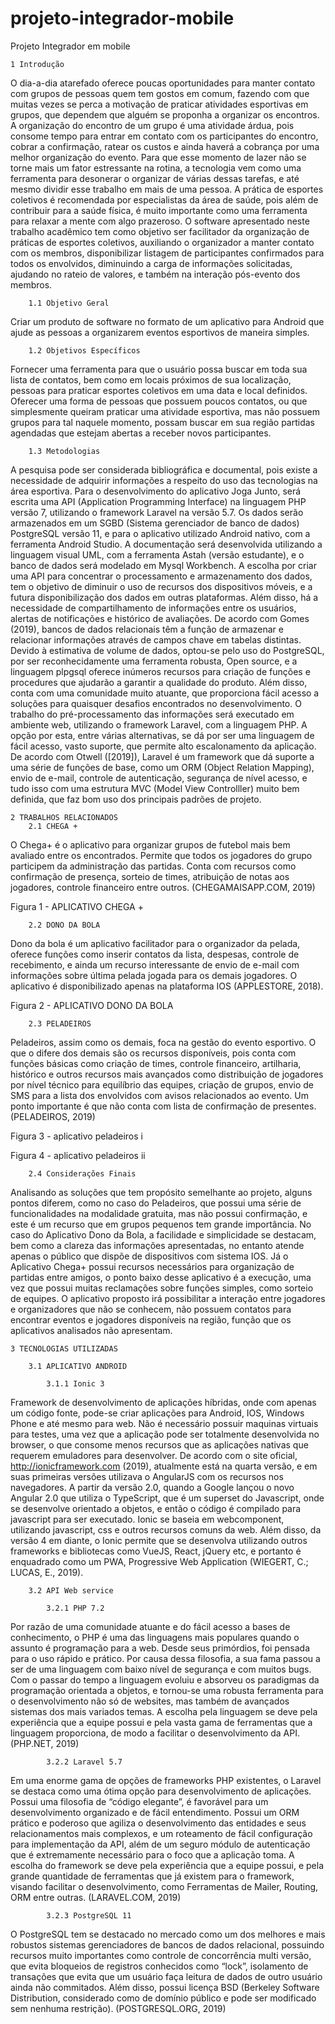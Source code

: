 # projeto-integrador-mobile
Projeto Integrador em mobile

    1 Introdução

O dia-a-dia atarefado oferece poucas oportunidades para manter contato com grupos de pessoas quem tem gostos em comum, fazendo com que muitas vezes se perca a motivação de praticar atividades esportivas em grupos, que dependem que alguém se proponha a organizar os encontros.
A organização do encontro de um grupo é uma atividade árdua, pois consome tempo para entrar em contato com os participantes do encontro, cobrar a confirmação, ratear os custos e ainda haverá a cobrança por uma melhor organização do evento. Para que esse momento de lazer não se torne mais um fator estressante na rotina, a tecnologia vem como uma ferramenta para desonerar o organizar de várias dessas tarefas, e até mesmo dividir esse trabalho em mais de uma pessoa.
A prática de esportes coletivos é recomendada por especialistas da área de saúde, pois além de contribuir para a saúde física, é muito importante como uma ferramenta para relaxar a mente com algo prazeroso. O software apresentado neste trabalho acadêmico tem como objetivo ser facilitador da organização de práticas de esportes coletivos, auxiliando o organizador a manter contato com os membros, disponibilizar listagem de participantes confirmados para todos os envolvidos, diminuindo a carga de informações solicitadas, ajudando no rateio de valores, e também na interação pós-evento dos membros.

        1.1 Objetivo Geral
Criar um produto de software no formato de um aplicativo para Android que ajude as pessoas a organizarem eventos esportivos de maneira simples.

        1.2 Objetivos Específicos
Fornecer uma ferramenta para que o usuário possa buscar em toda sua lista de contatos, bem como em locais próximos de sua localização, pessoas para praticar esportes coletivos em uma data e local definidos.
Oferecer uma forma de pessoas que possuem poucos contatos, ou que simplesmente queiram praticar uma atividade esportiva, mas não possuem grupos para tal naquele momento, possam buscar em sua região partidas agendadas que estejam abertas a receber novos participantes.

        1.3 Metodologias
A pesquisa pode ser considerada bibliográfica e documental, pois existe a necessidade de adquirir informações a respeito do uso das tecnologias na área esportiva.
Para o desenvolvimento do aplicativo Joga Junto, será escrita uma API (Application Programming Interface) na linguagem PHP versão 7, utilizando o framework Laravel na versão 5.7. Os dados serão armazenados em um SGBD (Sistema gerenciador de banco de dados) PostgreSQL versão 11, e para o aplicativo utilizado Android nativo, com a ferramenta Android Studio.
A documentação será desenvolvida utilizando a linguagem visual UML, com a ferramenta Astah (versão estudante), e o banco de dados será modelado em Mysql Workbench.
A escolha por criar uma API para concentrar o processamento e armazenamento dos dados, tem o objetivo de diminuir o uso de recursos dos dispositivos móveis, e a futura disponibilização dos dados em outras plataformas. Além disso, há a necessidade de compartilhamento de informações entre os usuários, alertas de notificações e histórico de avaliações.
De acordo com Gomes (2019), bancos de dados relacionais têm a função de armazenar e relacionar informações através de campos chave em tabelas distintas. Devido à estimativa de volume de dados, optou-se pelo uso do PostgreSQL, por ser reconhecidamente uma ferramenta robusta, Open source, e a linguagem plpgsql oferece inúmeros recursos para criação de funções e procedures que ajudarão a garantir a qualidade do produto. Além disso, conta com uma comunidade muito atuante, que proporciona fácil acesso a soluções para quaisquer desafios encontrados no desenvolvimento.
O trabalho do pré-processamento das informações será executado em ambiente web, utilizando o framework Laravel, com a linguagem PHP. A opção por esta, entre várias alternativas, se dá por ser uma linguagem de fácil acesso, vasto suporte, que permite alto escalonamento da aplicação. De acordo com Otwell ([2019]), Laravel é um framework que dá suporte a uma série de funções de base, como um ORM (Object Relation Mapping), envio de e-mail, controle de autenticação, segurança de nível acesso, e tudo isso com uma estrutura MVC (Model View Controlller) muito bem definida, que faz bom uso dos principais padrões de projeto.



    2 TRABALHOS RELACIONADOS
        2.1 CHEGA + 
O Chega+ é o aplicativo para organizar grupos de futebol mais bem avaliado entre os encontrados. Permite que todos os jogadores do grupo participem da administração das partidas. Conta com recursos como confirmação de presença, sorteio de times, atribuição de notas aos jogadores, controle financeiro entre outros. (CHEGAMAISAPP.COM, 2019)

Figura 1 - APLICATIVO CHEGA +

        2.2 DONO DA BOLA
Dono da bola é um aplicativo facilitador para o organizador da pelada, oferece funções como inserir contatos da lista, despesas, controle de recebimento, e ainda um recurso interessante de envio de e-mail com informações sobre última pelada jogada para os demais jogadores. O aplicativo é disponibilizado apenas na plataforma IOS (APPLESTORE, 2018).

Figura 2 - APLICATIVO DONO DA BOLA

        2.3 PELADEIROS
Peladeiros, assim como os demais, foca na gestão do evento esportivo. O que o difere dos demais são os recursos disponíveis, pois conta com funções básicas como criação de times, controle financeiro, artilharia, histórico e outros recursos mais avançados como distribuição de jogadores por nível técnico para equilíbrio das equipes, criação de grupos, envio de SMS para a lista dos envolvidos com avisos relacionados ao evento. Um ponto importante é que não conta com lista de confirmação de presentes. (PELADEIROS, 2019)

Figura 3 - aplicativo peladeiros i

Figura 4 - aplicativo peladeiros ii

        2.4 Considerações Finais
Analisando as soluções que tem propósito semelhante ao projeto, alguns pontos diferem, como no caso do Peladeiros, que possui uma série de funcionalidades na modalidade gratuita, mas não possui confirmação, e este é um recurso que em grupos pequenos tem grande importância.
No caso do Aplicativo Dono da Bola, a facilidade e simplicidade se destacam, bem como a clareza das informações apresentadas, no entanto atende apenas o público que dispõe de dispositivos com sistema IOS.
Já o Aplicativo Chega+ possui recursos necessários para organização de partidas entre amigos, o ponto baixo desse aplicativo é a execução, uma vez que possui muitas reclamações sobre funções simples, como sorteio de equipes.
O aplicativo proposto irá possibilitar a interação entre jogadores e organizadores que não se conhecem, não possuem contatos para encontrar eventos e jogadores disponíveis na região, função que os aplicativos analisados não apresentam. 





    3 TECNOLOGIAS UTILIZADAS

        3.1 APLICATIVO ANDROID

            3.1.1 Ionic 3
Framework de desenvolvimento de aplicações híbridas, onde com apenas um código fonte, pode-se criar aplicações para Android, IOS, Windows Phone e até mesmo para web.
Não é necessário possuir maquinas virtuais para testes, uma vez que a aplicação pode ser totalmente desenvolvida no browser, o que consome menos recursos que as aplicações nativas que requerem emuladores para desenvolver.
De acordo com o site oficial, http://ionicframework.com (2019), atualmente está na quarta versão, e em suas primeiras versões utilizava o AngularJS com os recursos nos navegadores.
A partir da versão 2.0, quando a Google lançou o novo Angular 2.0 que utiliza o TypeScript, que é um superset do Javascript, onde se desenvolve orientado a objetos, e então o código é compilado para javascript para ser executado.
Ionic se baseia em webcomponent, utilizando javascript, css e outros recursos comuns da web. Além disso, da versão 4 em diante, o Ionic permite que se desenvolva utilizando outros frameworks e bibliotecas como VueJS, React, jQuery etc, e portanto é enquadrado como um PWA, Progressive Web Application (WIEGERT, C.; LUCAS, E., 2019).

        3.2 API Web service

            3.2.1 PHP 7.2
Por razão de uma comunidade atuante e do fácil acesso a bases de conhecimento, o PHP é uma das linguagens mais populares quando o assunto é programação para a web. Desde seus primórdios, foi pensada para o uso rápido e prático. Por causa dessa filosofia, a sua fama passou a ser de uma linguagem com baixo nível de segurança e com muitos bugs. Com o passar do tempo a linguagem evoluiu e absorveu os paradigmas da programação orientada a objetos, e tornou-se uma robusta ferramenta para o desenvolvimento não só de websites, mas também de avançados sistemas dos mais variados temas.
A escolha pela linguagem se deve pela experiência que a equipe possui e pela vasta gama de ferramentas que a linguagem proporciona, de modo a facilitar o desenvolvimento da API. (PHP.NET, 2019)

            3.2.2 Laravel 5.7 
Em uma enorme gama de opções de frameworks PHP existentes, o Laravel se destaca como uma ótima opção para desenvolvimento de aplicações. Possui uma filosofia de “código elegante”, é favorável para um desenvolvimento organizado e de fácil entendimento. Possui um ORM prático e poderoso que agiliza o desenvolvimento das entidades e seus relacionamentos mais complexos, e um roteamento de fácil configuração para implementação da API, além de um seguro módulo de autenticação que é extremamente necessário para o foco que a aplicação toma.
A escolha do framework se deve pela experiência que a equipe possui, e pela grande quantidade de ferramentas que já existem para o framework, visando facilitar o desenvolvimento, como Ferramentas de Mailer, Routing, ORM entre outras. (LARAVEL.COM, 2019)

            3.2.3 PostgreSQL 11
O PostgreSQL tem se destacado no mercado como um dos melhores e mais robustos sistemas gerenciadores de bancos de dados relacional, possuindo recursos muito importantes como controle de concorrência multi versão, que evita bloqueios de registros conhecidos como “lock”, isolamento de transações que evita que um usuário faça leitura de dados de outro usuário ainda não commitados. Além disso, possui licença BSD (Berkeley Software Distribution, considerado como de domínio público e pode ser modificado sem nenhuma restrição). (POSTGRESQL.ORG, 2019)

